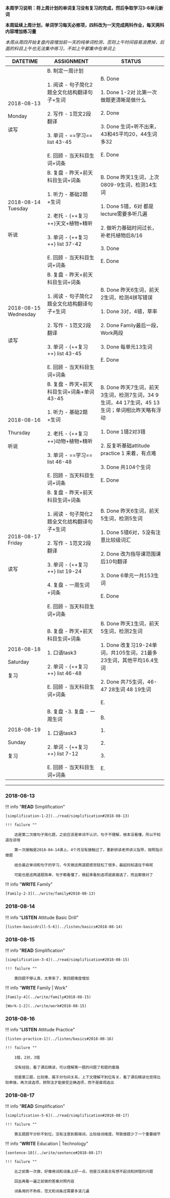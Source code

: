**本周学习说明：将上周计划的单词复习没有复习的完成，然后争取学习3-6单元新词**

**本周延续上周计划，单词学习每天必修项，四科改为一天完成两科作业，每天两科内容增加练习量**

*本周从周四开始复盘内容增加前一天的纯单词检测，否则上午时间容易浪费掉，后面的科目上午也无法集中练习，不如上午都集中在单词上*


DATETIME |  ASSIGNMENT | STATUS
------------ | ------------- | -------------
2018-08-13 <br><br> Monday <br><br>读写 | B. 制定一周计划<br><br> 1. 阅读 - 句子简化2题全文化结构翻译句子+生词<br><br>2. 写作 - 1范文2段翻译<br><br>3. 单词 - ==学习== list 43-45 <br><br>E. 回顾 - 当天科目生词+词条 | B. Done<br><br>1. Done 1-2对 比第一次做题更清晰是做什么<br><br>2. Done<br><br>3. Done 生词+听不出来，43和45平均20，44生词多32<br><br>E. Done
2018-08-14 Tuesday <br><br> <br><br>听说 | B. 复盘 - 昨天+前天科目生词+词条<br><br>1. 听力 - 基础2题+生词<br><br> 2. 老托 - {++复习++}天文+植物+精听<br><br>3. 单词 - {++复习++} list 37-42 <br><br>E. 回顾 - 当天科目生词+词条 | B. Done 昨天1生词，上次0809-9生词，检测14生词<br><br>1. Done 5错，6对 都是lecture需要多听几遍<br><br>2. 做听力基础时间过长，补老托植物后8/16<br><br>3. Done<br><br>E. Done
2018-08-15 Wednesday <br><br> <br><br>读写 | B. 复盘 - 昨天+前天科目生词+词条<br><br>1. 阅读 - 句子简化2题全文化结构翻译句子+生词<br><br>2. 写作 - 1范文2段翻译<br><br>3. 单词 - {++复习++} list 43-45 <br><br>E. 回顾 - 当天科目生词+词条 | B. Done 昨天6生词，前天2生词，检测4拼写错误<br><br>1. Done 3对，4错，草率<br><br>2. Done Family最后一段，Work两段<br><br>3. Done 每单元13生词<br><br>E. Done
2018-08-16 <br><br> Thursday <br><br>听说  | B. 复盘 - 昨天+前天科目生词+词条+单词43-45<br><br>1. 听力 - 基础2题+生词<br><br> 2. 老托 - {++复习++}动物+植物+精听<br><br>3. 单词 - ==学习== list 46-48 <br><br>E. 回顾 - 当天科目生词+词条 | B. Done 昨天7生词，前天3生词，检测7生词，34 9生词，44 17生词，45 13生词；单词相比昨天略有浮动<br><br>1. Done 1错2对3错<br><br>2. 反复听基础attitude practice 1 来着，有点难<br><br>3. Done 共104个生词<br><br>E. Done
2018-08-17 Friday <br><br> <br><br>读写 | B. 复盘 - 昨天+前天科目生词+词条<br><br>1. 阅读 - 句子简化2题全文化结构翻译句子+生词<br><br>2. 写作 - 1范文2段翻译<br><br>3. 单词 - {++复习++} list 19-24<br><br>4. 复盘 - 一周生词+词条<br><br>E. 回顾 - 当天科目生词+词条 | B. Done 昨天6生词，前天5生词，检测5生词<br><br>1. Done 5错6对，5没有注意比较级词汇<br><br>2. Done 改为指导课范围课后10句翻译<br><br>3. Done 6单元一共153生词<br><br>E. Done
2018-08-18 <br><br> Saturday <br><br>复习 | B. 复盘 - 昨天+前天科目生词+词条 <br><br>1. 口语task3<br><br>2. 单词 - {++复习++} list 46-48 <br><br>E. 回顾 - 当天科目生词+词条 | B. Done 昨天1生词，前天5生词，检测2生词<br><br>1. Done 改复习19-24单词，共105生词，21最多23生词，其他平均16.4生词<br><br>2. Done 共75生词，46-47 28生词 48 19生词<br><br>E.
2018-08-19 <br><br> Sunday<br><br>复习  | B. 复盘 -3. 复盘 - 一周生词<br><br>1. 口语task3<br><br>2. 单词 - {++复习++} list 7-12 <br><br>E. 回顾 - 当天科目生词+词条 | B. <br><br>1. <br><br>2. <br><br>3. <br><br>E.


----
    
### 2018-08-13

!!! info "**READ** Simplification"
    
    [simplification-1-2](../read/simplification#2018-08-13)
    
    !!! failure ""
        
        这是第二次做句子简化题，之前应该是单词不认识，句子不理解，根本没看懂，所以不知道在说啥
        
        第一次接触是2018-04-14课上，4个月没有接触过了。重新研读老师讲义指导，按照指示做题
        
        结合最近单词和句子的学习，今天做这两道题感觉轻松了很多，最起码知道在干嘛呢
        
        可能也是这两道题简单，句子都看懂了，做起来看到选项就直接选了，而且都做对了
    
!!! info "**WRITE** Family"
    
    [Family-2-3](../write/family#2018-08-13)
    
### 2018-08-14
        
!!! info "**LISTEN** Attitude Basic Drill"
    
    [listen-basicdrill-5-6](../listen/basics#2018-08-14)
    
### 2018-08-15

!!! info "**READ** Simplification"
    
    [simplification-3-4](../read/simplification#2018-08-15)
    
    !!! failure ""
    
        第四题不够认真，太草率了，第四题难度增加
        
!!! info "**WRITE** Family | Work"
    
    [Family-4](../write/family#2018-08-15)
    
    [Work-1-2](../write/work#2018-08-15)
    
### 2018-08-16
        
!!! info "**LISTEN** Attitude Practice"
    
    [listen-practice-1](../listen/basics#2018-08-16)

    !!! failure ""
        
        1错，2对，3错
        
        没有经验，看了课后精读，可以理解第一题的问题了和题的套路
        
        但是第三题，比较难，属于对句间关系，上下文理解不到位有关，看了课后精读也觉得比较牵强，再次读选项，排除法才能接受正确选项，而不是直观选出
        
### 2018-08-17

!!! info "**READ** Simplification"
    
    [simplification-5-6](../read/simplification#2018-08-17)
    
    !!! failure ""
    
        第五题题干分析不到位，没有注意到极端词，比较级词维度，导致做题少了一个重要细节
        
!!! info "**WRITE** Education | Technology"

    [sentence-10](../write/sentence#2018-08-17)
    
    !!! failure ""
    
        比之前第一次做，好像用词和词条上好一点，但是汉译英总有想不起词和拼错的问题
        
        回去再看一遍之前做的答案对照内容
        
        词条用的不熟练，范文和词条还需要多滚几遍